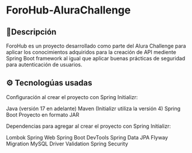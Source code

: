 # ForoHub-AluraChallenge

## 📄Descripción

ForoHub es un proyecto desarrollado como parte del Alura Challenge para aplicar los conocimientos
adquiridos para la creación de API mediente Spring Boot framework al igual que aplicar buenas prácticas
de seguridad para autenticación de usuarios.

## ⚙️ Tecnologúas usadas

Configuración al crear el proyecto con Spring Initializr:

Java (versión 17 en adelante)
Maven (Initializr utiliza la versión 4)
Spring Boot
Proyecto en formato JAR

Dependencias para agregar al crear el proyecto con Spring Initializr:

Lombok
Spring Web
Spring Boot DevTools
Spring Data JPA
Flyway Migration
MySQL Driver
Validation
Spring Security
